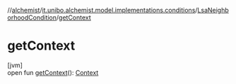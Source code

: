 //[alchemist](../../../index.md)/[it.unibo.alchemist.model.implementations.conditions](../index.md)/[LsaNeighborhoodCondition](index.md)/[getContext](get-context.md)

# getContext

[jvm]\
open fun [getContext](get-context.md)(): [Context](../../it.unibo.alchemist.model.interfaces/-context/index.md)
